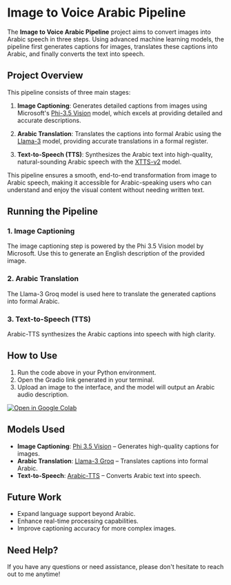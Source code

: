 # Image to Voice Arabic Pipeline

The **Image to Voice Arabic Pipeline** project aims to convert images into Arabic speech in three steps. Using advanced machine learning models, the pipeline first generates captions for images, translates these captions into Arabic, and finally converts the text into speech.

## Project Overview

This pipeline consists of three main stages:

1. **Image Captioning**: Generates detailed captions from images using Microsoft's [Phi-3.5 Vision](https://huggingface.co/microsoft/Phi-3.5-vision-instruct) model, which excels at providing detailed and accurate descriptions.
  
2. **Arabic Translation**: Translates the captions into formal Arabic using the [Llama-3](https://huggingface.co/Groq/Llama-3-Groq-8B-Tool-Use) model, providing accurate translations in a formal register.
  
3. **Text-to-Speech (TTS)**: Synthesizes the Arabic text into high-quality, natural-sounding Arabic speech with the [XTTS-v2](https://huggingface.co/coqui/XTTS-v2) model.

This pipeline ensures a smooth, end-to-end transformation from image to Arabic speech, making it accessible for Arabic-speaking users who can understand and enjoy the visual content without needing written text.



## Running the Pipeline

### 1. Image Captioning

The image captioning step is powered by the Phi 3.5 Vision model by Microsoft. Use this to generate an English description of the provided image.

### 2. Arabic Translation

The Llama-3 Groq model is used here to translate the generated captions into formal Arabic.

### 3. Text-to-Speech (TTS)

Arabic-TTS synthesizes the Arabic captions into speech with high clarity.



## How to Use

1. Run the code above in your Python environment.
2. Open the Gradio link generated in your terminal.
3. Upload an image to the interface, and the model will output an Arabic audio description.

[![Open in Google Colab](https://colab.research.google.com/assets/colab-badge.svg)](https://colab.research.google.com/drive/1Yr3bmW8vzYLbxAwT67OgM7jhG6cx1KvN?usp=sharing)
## Models Used

- **Image Captioning**: [Phi 3.5 Vision](https://huggingface.co/microsoft/Phi-3.5-vision-instruct) – Generates high-quality captions for images.
- **Arabic Translation**: [Llama-3 Groq](https://huggingface.co/Groq/Llama-3-Groq-8B-Tool-Use) – Translates captions into formal Arabic.
- **Text-to-Speech**: [Arabic-TTS](https://huggingface.co/coqui/XTTS-v2) – Converts Arabic text into speech.

## Future Work

- Expand language support beyond Arabic.
- Enhance real-time processing capabilities.
- Improve captioning accuracy for more complex images.

## Need Help?

If you have any questions or need assistance, please don't hesitate to reach out to me anytime!
